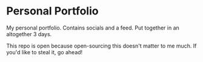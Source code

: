 # Personal Portfolio

My personal portfolio. Contains socials and a feed.
Put together in an altogether 3 days.

This repo is open because open-sourcing this doesn't matter to me much. If you'd like to steal it, go ahead!
